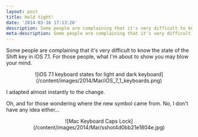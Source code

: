 ```yaml
---
layout: post
title: Hold tight!
date: '2014-03-16 17:13:26'
description: Some people are complaining that it's very difficult to know the state of the Shift key in iOS 7.1. For those people, what I'm about to show you may blow your mind.
meta-description: Some people are complaining that it's very difficult to know the state of the Shift key in iOS 7.1. For those people, what I'm about to show you may blow your mind.
---
```


Some people are complaining that it's very difficult to know the state of the Shift key in iOS 7.1. For those people, what I'm about to show you may blow your mind.

<center>![iOS 7.1 keyboard states for light and dark keyboard](/content/images/2014/Mar/iOS_7_1_keyboards.png)</center>

I adapted almost instantly to the change.

Oh, and for those wondering where the new symbol came from. No, I don't have any idea either...

<center>![Mac Keyboard Caps Lock](/content/images/2014/Mar/sshot4d0bb21e1804e.jpg)</center>